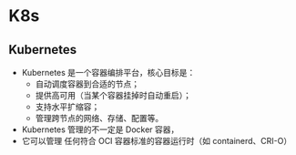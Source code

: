 
# K8s

## Kubernetes
- Kubernetes 是一个容器编排平台，核心目标是：
  - 自动调度容器到合适的节点；
  - 提供高可用（当某个容器挂掉时自动重启）；
  - 支持水平扩缩容；
  - 管理跨节点的网络、存储、配置等。
- Kubernetes 管理的不一定是 Docker 容器，
- 它可以管理 任何符合 OCI 容器标准的容器运行时（如 containerd、CRI-O）
